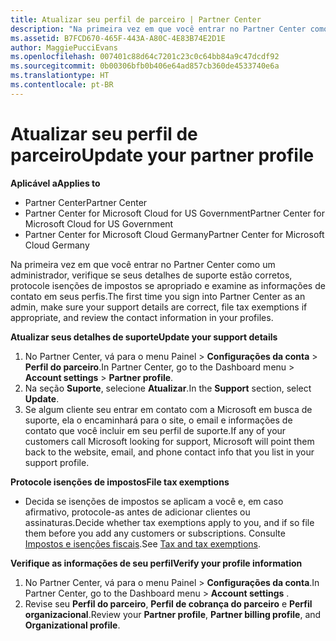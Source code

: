 ```yaml
---
title: Atualizar seu perfil de parceiro | Partner Center
description: "Na primeira vez em que você entrar no Partner Center como um administrador, verifique se seus detalhes de suporte estão corretos, protocole isenções de impostos se apropriado e examine as informações de contato em seus perfis."
ms.assetid: B7FCD670-465F-443A-A80C-4E83B74E2D1E
author: MaggiePucciEvans
ms.openlocfilehash: 007401c88d64c7201c23c0c64bb84a9c47dcdf92
ms.sourcegitcommit: 0b00306bfb0b406e64ad857cb360de4533740e6a
ms.translationtype: HT
ms.contentlocale: pt-BR
---
```

# <a name="update-your-partner-profile"></a><span data-ttu-id="61dc3-103">Atualizar seu perfil de parceiro</span><span class="sxs-lookup"><span data-stu-id="61dc3-103">Update your partner profile</span></span>

**<span data-ttu-id="61dc3-104">Aplicável a</span><span class="sxs-lookup"><span data-stu-id="61dc3-104">Applies to</span></span>**

-  <span data-ttu-id="61dc3-105">Partner Center</span><span class="sxs-lookup"><span data-stu-id="61dc3-105">Partner Center</span></span>
-  <span data-ttu-id="61dc3-106">Partner Center for Microsoft Cloud for US Government</span><span class="sxs-lookup"><span data-stu-id="61dc3-106">Partner Center for Microsoft Cloud for US Government</span></span>
-  <span data-ttu-id="61dc3-107">Partner Center for Microsoft Cloud Germany</span><span class="sxs-lookup"><span data-stu-id="61dc3-107">Partner Center for Microsoft Cloud Germany</span></span>

<span data-ttu-id="61dc3-108">Na primeira vez em que você entrar no Partner Center como um administrador, verifique se seus detalhes de suporte estão corretos, protocole isenções de impostos se apropriado e examine as informações de contato em seus perfis.</span><span class="sxs-lookup"><span data-stu-id="61dc3-108">The first time you sign into Partner Center as an admin, make sure your support details are correct, file tax exemptions if appropriate, and review the contact information in your profiles.</span></span>

**<span data-ttu-id="61dc3-109">Atualizar seus detalhes de suporte</span><span class="sxs-lookup"><span data-stu-id="61dc3-109">Update your support details</span></span>**

1.  <span data-ttu-id="61dc3-110">No Partner Center, vá para o menu Painel &gt; **Configurações da conta** &gt; **Perfil do parceiro**.</span><span class="sxs-lookup"><span data-stu-id="61dc3-110">In Partner Center, go to the Dashboard menu &gt; **Account settings** &gt; **Partner profile**.</span></span>
2.  <span data-ttu-id="61dc3-111">Na seção **Suporte**, selecione **Atualizar**.</span><span class="sxs-lookup"><span data-stu-id="61dc3-111">In the **Support** section, select **Update**.</span></span>
3.  <span data-ttu-id="61dc3-112">Se algum cliente seu entrar em contato com a Microsoft em busca de suporte, ela o encaminhará para o site, o email e informações de contato que você incluir em seu perfil de suporte.</span><span class="sxs-lookup"><span data-stu-id="61dc3-112">If any of your customers call Microsoft looking for support, Microsoft will point them back to the website, email, and phone contact info that you list in your support profile.</span></span>

**<span data-ttu-id="61dc3-113">Protocole isenções de impostos</span><span class="sxs-lookup"><span data-stu-id="61dc3-113">File tax exemptions</span></span>**

-   <span data-ttu-id="61dc3-114">Decida se isenções de impostos se aplicam a você e, em caso afirmativo, protocole-as antes de adicionar clientes ou assinaturas.</span><span class="sxs-lookup"><span data-stu-id="61dc3-114">Decide whether tax exemptions apply to you, and if so file them before you add any customers or subscriptions.</span></span> <span data-ttu-id="61dc3-115">Consulte [Impostos e isenções fiscais](tax-and-tax-exemptions.md).</span><span class="sxs-lookup"><span data-stu-id="61dc3-115">See [Tax and tax exemptions](tax-and-tax-exemptions.md).</span></span>

**<span data-ttu-id="61dc3-116">Verifique as informações de seu perfil</span><span class="sxs-lookup"><span data-stu-id="61dc3-116">Verify your profile information</span></span>**

1.  <span data-ttu-id="61dc3-117">No Partner Center, vá para o menu Painel &gt; **Configurações da conta**.</span><span class="sxs-lookup"><span data-stu-id="61dc3-117">In Partner Center, go to the Dashboard menu &gt; **Account settings** .</span></span>
2.  <span data-ttu-id="61dc3-118">Revise seu **Perfil do parceiro**, **Perfil de cobrança do parceiro** e **Perfil organizacional**.</span><span class="sxs-lookup"><span data-stu-id="61dc3-118">Review your **Partner profile**, **Partner billing profile**, and **Organizational profile**.</span></span>

 

 



